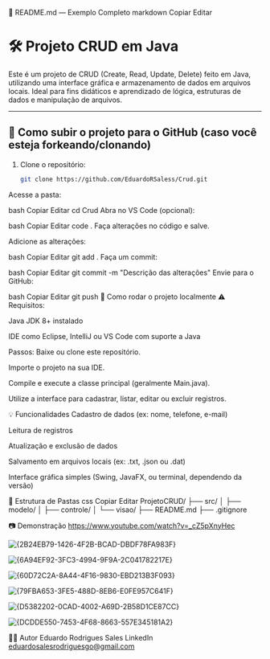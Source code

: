 📝 README.md — Exemplo Completo
markdown
Copiar
Editar
# 🛠️ Projeto CRUD em Java

Este é um projeto de CRUD (Create, Read, Update, Delete) feito em Java, utilizando uma interface gráfica e armazenamento de dados em arquivos locais. Ideal para fins didáticos e aprendizado de lógica, estruturas de dados e manipulação de arquivos.

---

## 🚀 Como subir o projeto para o GitHub (caso você esteja forkeando/clonando)

1. Clone o repositório:
   ```bash
   git clone https://github.com/EduardoRSaless/Crud.git
Acesse a pasta:

bash
Copiar
Editar
cd Crud
Abra no VS Code (opcional):

bash
Copiar
Editar
code .
Faça alterações no código e salve.

Adicione as alterações:

bash
Copiar
Editar
git add .
Faça um commit:

bash
Copiar
Editar
git commit -m "Descrição das alterações"
Envie para o GitHub:

bash
Copiar
Editar
git push
🧪 Como rodar o projeto localmente
⚠️ Requisitos:

Java JDK 8+ instalado

IDE como Eclipse, IntelliJ ou VS Code com suporte a Java

Passos:
Baixe ou clone este repositório.

Importe o projeto na sua IDE.

Compile e execute a classe principal (geralmente Main.java).

Utilize a interface para cadastrar, listar, editar ou excluir registros.

💡 Funcionalidades
Cadastro de dados (ex: nome, telefone, e-mail)

Leitura de registros

Atualização e exclusão de dados

Salvamento em arquivos locais (ex: .txt, .json ou .dat)

Interface gráfica simples (Swing, JavaFX, ou terminal, dependendo da versão)

📁 Estrutura de Pastas
css
Copiar
Editar
ProjetoCRUD/
├── src/
│   ├── modelo/
│   ├── controle/
│   └── visao/
├── README.md
├── .gitignore

📷 Demonstração
https://www.youtube.com/watch?v=_cZ5pXnyHec

![{2B24EB79-1426-4F2B-BCAD-DBDF78FA983F}](https://github.com/user-attachments/assets/e9971ce3-03b0-4e4a-8aa9-6f07ce4cac07)

![{6A94EF92-3FC3-4994-9F9A-2C041782217E}](https://github.com/user-attachments/assets/e7d106eb-4f22-4c0f-b419-bffda6026e2b)

![{60D72C2A-8A44-4F16-9830-EBD213B3F093}](https://github.com/user-attachments/assets/c03dccb9-ce01-450f-991e-5769dbe78cb0)

![{79FBA653-3FE5-488D-8EB6-E0FE957C641F}](https://github.com/user-attachments/assets/4887e59c-5ece-493b-9222-35c6b2cf5675)

![{D5382202-0CAD-4002-A69D-2B58D1CE87CC}](https://github.com/user-attachments/assets/1f9da442-073c-4694-8eb7-08fd20031e2a)

![{DCDDE550-7453-4F68-8663-557E345181A2}](https://github.com/user-attachments/assets/8a378e28-36a0-43e3-81a7-813c0dc8193f)


👨‍💻 Autor
Eduardo Rodrigues Sales
LinkedIn
eduardosalesrodriguesgo@gmail.com

